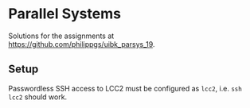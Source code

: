 # Parallel Systems

Solutions for the assignments at https://github.com/philippgs/uibk_parsys_19.

## Setup

Passwordless SSH access to LCC2 must be configured as `lcc2`, i.e. `ssh lcc2` should work.
